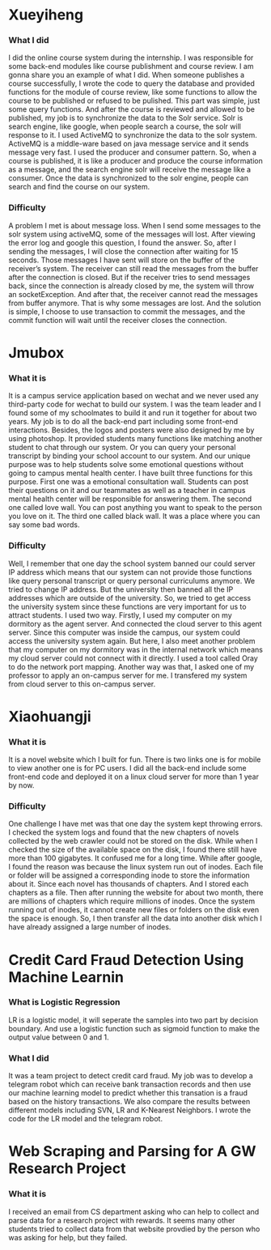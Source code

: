 Xueyiheng  
===
### What I did
I did the online course system during the internship. I was responsible for some back-end modules like course publishment and
course review. I am gonna share you an example of what I did. When someone publishes a course successfully,
I wrote the code to query the database and provided functions for the module of course review, like some functions to allow the course
to be published or refused to be pulished. This part was simple, just some query functions. And after the course is reviewed and allowed
to be published, my job is to synchronize the data to the Solr service. Solr is search engine, like google, when people search a course, 
the solr will response to it. I used ActiveMQ to synchronize the data to the solr system. ActiveMQ is a middle-ware based on java message
service and it sends message very fast. I used the producer and consumer pattern. So, when a course is published, it is like 
a producer and produce the course information as a message, and the search engine solr will receive the message like a consumer. Once 
the data is synchronized to the solr engine, people can search and find the course on our system.   
### Difficulty
A problem I met is about message loss. When I send some messages to the solr system using activeMQ, some of the 
messages will lost. After viewing the error log and google this question, I found the answer. So, after I sending the messages, 
I will close the connection after waiting for 15 seconds. Those messages I have sent will store on the buffer of the receiver’s system.
The receiver can still read the messages from the buffer after the connection is closed. But if the receiver tries to send messages 
back, since the connection is already closed by me, the system will throw an socketException. And after that, the receiver cannot read
the messages from buffer anymore. That is why some messages are lost. And the solution is simple, I choose to use transaction to commit
the messages, and the commit function will wait until the receiver closes the connection.  

Jmubox
===
### What it is  
It is a campus service application based on wechat and we never used any third-party code for wechat to build our system. I was the team leader and I found some of my schoolmates to build it and run it together for about two years. My job is to do all the back-end part including some front-end interactions. Besides, the logos and posters were also designed by me by using photoshop. It provided students many functions like matching another student to chat through our system. Or you can query your personal transcript by binding your school account to our system. And our unique purpose was to help students solve some emotional questions without going to campus mental health center.  I have built three functions for this purpose. First one was a emotional consultation wall. Students can post their questions on it and our teammates as well as a teacher in campus mental health center will be responsible for answering them. The second one called love wall. You can post anything you want to speak to the person you love on it. The third one called black wall. It was a place where you can say some bad words.
### Difficulty
Well, I remember that one day the school system banned our could server IP address which means that our system can not provide those functions like query personal transcript or query personal curriculums anymore. We tried to change IP address. But the university then banned all the IP addresses which are  outside of the university. So, we tried to get access the university system since these functions are very important for us to attract students. I used two way. Firstly, I used my computer on my dormitory as the agent server. And connected the cloud server to this agent server. Since this computer was inside the campus, our system could access the university system again. But here, I also meet another problem that my computer on my dormitory was in the internal network which means my cloud server could not connect with it directly. I used a tool called Oray to do the network port mapping. Another way was that, I asked one of my professor to apply an on-campus server for me. I transfered my system from cloud server to this on-campus server.


Xiaohuangji
===
### What it is
It is a novel website which I built for fun. There is two links one is for mobile to view another one is for PC users. I did all the back-end include some front-end code and deployed it on a linux cloud server for more than 1 year by now.
### Difficulty    
One challenge I have met was that one day the system kept throwing errors. I checked the system logs and found that the new chapters of novels collected by the web crawler could not be stored on the disk. While when I checked the size of the available space on the disk, I found there still have more than 100 gigabytes. It confused me for a long time. While after google, I found the reason was because the linux system run out of inodes. Each file or folder will be assigned a corresponding inode to store the information about it. Since each novel has thousands of chapters. And I stored each chapters as a file. Then after running the website for about two month, there are millions of chapters which require millions of inodes. Once the system running out of inodes, it cannot create new files or folders on the disk even the space is enough. So, I then transfer all the data into another disk which I have already assigned a large number of inodes.  

Credit Card Fraud Detection Using Machine Learnin
===
### What is Logistic Regression  
LR is a logistic model, it will seperate the samples into two part by decision boundary. And use a logistic function such as sigmoid function to make the output value between 0 and 1.
### What I did  
It was a team project to detect credit card fraud. My job was to develop a telegram robot which can receive bank transaction records and then use our machine learning model to predict whether this transation is a fraud based on the history transactions. We also compare the results between different models including SVN, LR and K-Nearest Neighbors. I wrote the code for the LR model and the telegram robot.      

Web Scraping and Parsing for A GW Research Project  
===
### What it is
I received an email from CS department asking who can help to collect and parse data for a research project with rewards. It seems many other students tried to collect data from that website provdied by the person who was asking for help, but they failed. 


